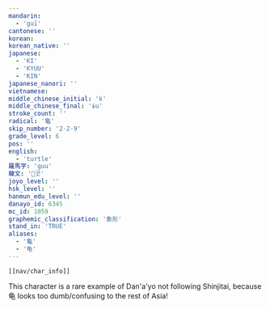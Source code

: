 ```yaml
---
mandarin:
  - 'guī'
cantonese: ''
korean:
korean_native: ''
japanese:
  - 'KI'
  - 'KYUU'
  - 'KIN'
japanese_nanori: ''
vietnamese:
middle_chinese_initial: 'k'
middle_chinese_final: 'ɨu'
stroke_count: ''
radical: '龜'
skip_number: '2-2-9'
grade_level: 6
pos: ''
english:
  - 'turtle'
羅馬字: 'guu'
韓文: '굿'
joyo_level: ''
hsk_level: ''
hanmun_edu_level: ''
danayo_id: 6345
mc_id: 1059
graphemic_classification: '象形'
stand_in: 'TRUE'
aliases:
  - '龜'
  - '龟'
---
```

```meta-bind-embed
[[nav/char_info]]
```
This character is a rare example of Dan'a'yo not following Shinjitai, because 龟 looks too dumb/confusing to the rest of Asia!